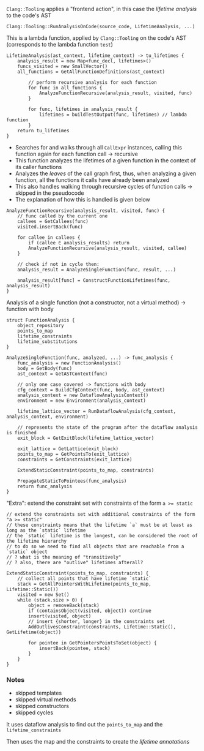 `Clang::Tooling` applies a "frontend action", in this case the _lifetime analysis_ to the code's AST

```
Clang::Tooling::RunAnalysisOnCode(source_code, LifetimeAnalysis, ...)
```

This is a lambda function, applied by `Clang::Tooling` on the code's AST
(corresponds to the lambda function `test`)

```
LifetimeAnalysis(ast_context, lifetime_context) -> tu_lifetimes {
    analysis_result = new Map<func_decl, lifetimes>()
    funcs_visited = new SmallVector()
    all_functions = GetAllFunctionDefinitions(ast_context)

        // perform recursive analysis for each function
        for func in all_functions {
            AnalyzeFunctionRecursive(analysis_result, visited, func)
        }

        for func, lifetimes in analysis_result {
            lifetimes = buildTestOutput(func, lifetimes) // lambda function
        }
    return tu_lifetimes
}

```

- Searches for and walks through all `CallExpr` instances, calling this function again for each function call -> recursive
- This function analyzes the lifetimes of a given function in the context of its caller functions
- Analyzes the _leaves_ of the call graph first, thus, when analyzing a given function, all the functions it calls have already been analyzed
- This also handles walking through recursive cycles of function calls -> skipped in the pseudocode
- The explanation of how this is handled is given below

```
AnalyzeFunctionRecursive(analysis_result, visited, func) {
    // func called by the current one
    callees = GetCallees(func)
    visited.insertBack(func)

    for callee in callees {
        if (callee ∈ analysis_results) return
        AnalyzeFunctionRecursive(analysis_result, visited, callee)
    }

    // check if not in cycle then:
    analysis_result = AnalyzeSingleFunction(func, result, ...)

    analysis_result[func] = ConstructFunctionLifetimes(func, analysis_result)
}

```

Analysis of a single function (not a constructor, not a virtual method) -> function with body

```
struct FunctionAnalysis {
    object_repository
    points_to_map
    lifetime_constraints
    lifetime_substitutions
}

AnalyzeSingleFunction(func, analyzed, ...) -> func_analysis {
    func_analysis = new FunctionAnalysis()
    body = GetBody(func)
    ast_context = GetASTContext(func)

    // only one case covered -> functions with body
    cfg_context = BuildCfgContext(func, body, ast_context)
    analysis_context = new DataflowAnalysisContext()
    environment = new Environment(analysis_context)

    lifetime_lattice_vector = RunDataflowAnalysis(cfg_context, analysis_context, environment)

    // represents the state of the program after the dataflow analysis is finished
    exit_block = GetExitBlock(lifetime_lattice_vector)

    exit_lattice = GetLattice(exit_block)
    points_to_map = GetPointsTo(exit_lattice)
    constraints = GetConstraints(exit_lattice)

    ExtendStaticConstraint(points_to_map, constraints)

    PropagateStaticToPointees(func_analysis)
    return func_analysis
}
```

"Extra": extend the constraint set with constraints of the form `a >= static`

```
// extend the constraints set with additional constraints of the form "a >= static"
// these constraints means that the lifetime `a` must be at least as long as the `static` lifetime
// the `static` lifetime is the longest, can be considered the root of the lifetime hierarchy
// to do so we need to find all objects that are reachable from a `static` object
// ? what is the meaning of "transitively"
// ? also, there are "outlive" lifetimes afterall?

ExtendStaticConstraint(points_to_map, constraints) {
    // collect all points that have lifetime `static`
    stack = GetAllPointersWithLifetime(points_to_map, Lifetime::Static())
    visited = new Set()
    while (stack.size > 0) {
        object = removeBack(stack)
        if (containsObject(visited, object)) continue
        insert(visited, object)
        // insert {shorter, longer} in the constraints set
        AddOutlivesConstraint(constraints, Lifetime::Static(), GetLifetime(object))

        for pointee in GetPointersPointsToSet(object) {
            insertBack(pointee, stack)
        }
    }
}
```

### Notes

- skipped templates
- skipped virtual methods
- skipped constructors
- skipped cycles

It uses dataflow analysis to find out the `points_to_map` and the `lifetime_constraints`

Then uses the map and the constraints to create the _lifetime annotations_
